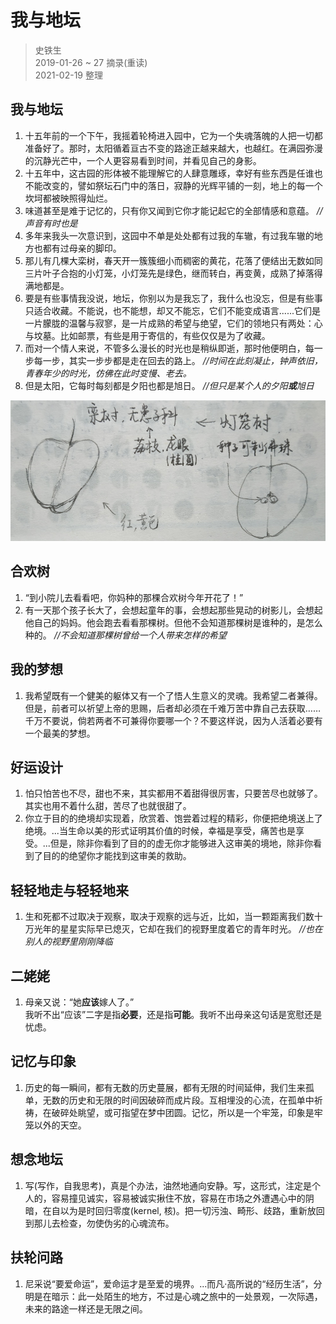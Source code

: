 # 我与地坛
> 史铁生  
> 2019-01-26 ~ 27 摘录(重读)  
> 2021-02-19 整理

## 我与地坛

1. 十五年前的一个下午，我摇着轮椅进入园中，它为一个失魂落魄的人把一切都准备好了。那时，太阳循着亘古不变的路途正越来越大，也越红。在满园弥漫的沉静光芒中，一个人更容易看到时间，并看见自己的身影。
2. 十五年中，这古园的形体被不能理解它的人肆意雕琢，幸好有些东西是任谁也不能改变的，譬如祭坛石门中的落日，寂静的光辉平铺的一刻，地上的每一个坎坷都被映照得灿烂。
3. 味道甚至是难于记忆的，只有你又闻到它你才能记起它的全部情感和意蕴。 _//声音有时也是_
4. 多年来我头一次意识到，这园中不单是处处都有过我的车辙，有过我车辙的地方也都有过母亲的脚印。
5. 那儿有几棵大栾树，春天开一簇簇细小而稠密的黄花，花落了便结出无数如同三片叶子合抱的小灯笼，小灯笼先是绿色，继而转白，再变黄，成熟了掉落得满地都是。
6. 要是有些事情我没说，地坛，你别以为是我忘了，我什么也没忘，但是有些事只适合收藏。不能说，也不能想，却又不能忘，它们不能变成语言......它们是一片朦胧的温馨与寂寥，是一片成熟的希望与绝望，它们的领地只有两处：心与坟墓。比如邮票，有些是用于寄信的，有些仅仅是为了收藏。
7. 而对一个情人来说，不管多么漫长的时光也是稍纵即逝，那时他便明白，每一步每一步，其实一步步都是走在回去的路上。 _//时间在此刻凝止，钟声依旧，青春年少的时光，仿佛在此时变慢、老去。_
8. 但是太阳，它每时每刻都是夕阳也都是旭日。 _//但只是某个人的夕阳**或**旭日_

![栾树](栾树.jpg)

## 合欢树

1. “到小院儿去看看吧，你妈种的那棵合欢树今年开花了！”
2. 有一天那个孩子长大了，会想起童年的事，会想起那些晃动的树影儿，会想起他自己的妈妈。他会跑去看看那棵树。但他不会知道那棵树是谁种的，是怎么种的。 _//不会知道那棵树曾给一个人带来怎样的希望_

## 我的梦想

1. 我希望既有一个健美的躯体又有一个了悟人生意义的灵魂。我希望二者兼得。但是，前者可以祈望上帝的思赐，后者却必须在千难万苦中靠自己去获取……千万不要说，倘若两者不可兼得你要哪一个？不要这样说，因为人活着必要有一个最美的梦想。

## 好运设计

1. 怕只怕苦也不尽，甜也不来，其实都用不着甜得很厉害，只要苦尽也就够了。其实也用不着什么甜，苦尽了也就很甜了。
2. 你立于目的的绝境却实现着，欣赏着、饱尝着过程的精彩，你便把绝境送上了绝境。...当生命以美的形式证明其价值的时候，幸福是享受，痛苦也是享受。...但是，除非你看到了目的的虚无你才能够进入这审美的境地，除非你看到了目的的绝望你才能找到这审美的救助。

## 轻轻地走与轻轻地来

1. 生和死都不过取决于观察，取决于观察的远与近，比如，当一颗距离我们数十万光年的星星实际早已熄灭，它却在我们的视野里度着它的青年时光。 _//也在别人的视野里刚刚降临_

## 二姥姥

1. 母亲又说：“她**应该**嫁人了。”  
   我听不出“应该”二字是指**必要**，还是指**可能**。我听不出母亲这句话是宽慰还是忧虑。

## 记忆与印象

1. 历史的每一瞬间，都有无数的历史蔓展，都有无限的时间延伸，我们生来孤单，无数的历史和无限的时间因破碎而成片段。互相埋没的心流，在孤单中祈祷，在破碎处眺望，或可指望在梦中团圆。记忆，所以是一个牢笼，印象是牢笼以外的天空。

## 想念地坛

1. 写(写作，自我思考)，真是个办法，油然地通向安静。写，这形式，注定是个人的，容易撞见诚实，容易被诚实揪住不放，容易在市场之外遭遇心中的阴暗，在自以为是时回归零度(kernel, 核)。把一切污浊、畸形、歧路，重新放回到那儿去检查，勿使伪劣的心魂流布。

## 扶轮问路

1. 尼采说“要爱命运”，爱命运才是至爱的境界。...而凡·高所说的“经历生活”，分明是在暗示：此一处陌生的地方，不过是心魂之旅中的一处景观，一次际遇，未来的路途一样还是无限之间。
